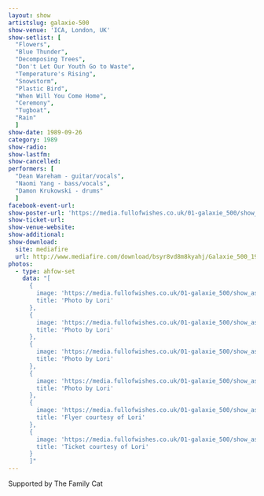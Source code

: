 ```yaml
---
layout: show
artistslug: galaxie-500
show-venue: 'ICA, London, UK'
show-setlist: [
  "Flowers",
  "Blue Thunder",
  "Decomposing Trees",
  "Don't Let Our Youth Go to Waste",
  "Temperature's Rising",
  "Snowstorm",
  "Plastic Bird",
  "When Will You Come Home",
  "Ceremony",
  "Tugboat",
  "Rain"
  ]
show-date: 1989-09-26
category: 1989
show-radio:
show-lastfm:
show-cancelled:
performers: [
  "Dean Wareham - guitar/vocals",
  "Naomi Yang - bass/vocals",
  "Damon Krukowski - drums"
  ]
facebook-event-url:
show-poster-url: 'https://media.fullofwishes.co.uk/01-galaxie_500/show_assets/1989-09-26/19890926_flyer_lori.jpg'
show-ticket-url:
show-venue-website:
show-additional:
show-download:
  site: mediafire
  url: http://www.mediafire.com/download/bsyr8vd8m8kyahj/Galaxie_500_1989-09-26__ICA,_London,_UK.zip
photos:
  - type: ahfow-set
    data: "[
      {
        image: 'https://media.fullofwishes.co.uk/01-galaxie_500/show_assets/1989-09-26/19890926_dean1_lori.jpg',
        title: 'Photo by Lori'
      },
      {
        image: 'https://media.fullofwishes.co.uk/01-galaxie_500/show_assets/1989-09-26/19890926_dean2_lori.jpg',
        title: 'Photo by Lori'
      },
      {
        image: 'https://media.fullofwishes.co.uk/01-galaxie_500/show_assets/1989-09-26/19890926_naomi1_lori.jpg',
        title: 'Photo by Lori'
      },
      {
        image: 'https://media.fullofwishes.co.uk/01-galaxie_500/show_assets/1989-09-26/19890926_naomi2_lori.jpg',
        title: 'Photo by Lori'
      },
      {
        image: 'https://media.fullofwishes.co.uk/01-galaxie_500/show_assets/1989-09-26/19890926_flyer_lori.jpg',
        title: 'Flyer courtesy of Lori'
      },
      {
        image: 'https://media.fullofwishes.co.uk/01-galaxie_500/show_assets/1989-09-26/19890926_ticket_lori.jpg',
        title: 'Ticket courtesy of Lori'
      }
      ]"
---
```

Supported by The Family Cat
